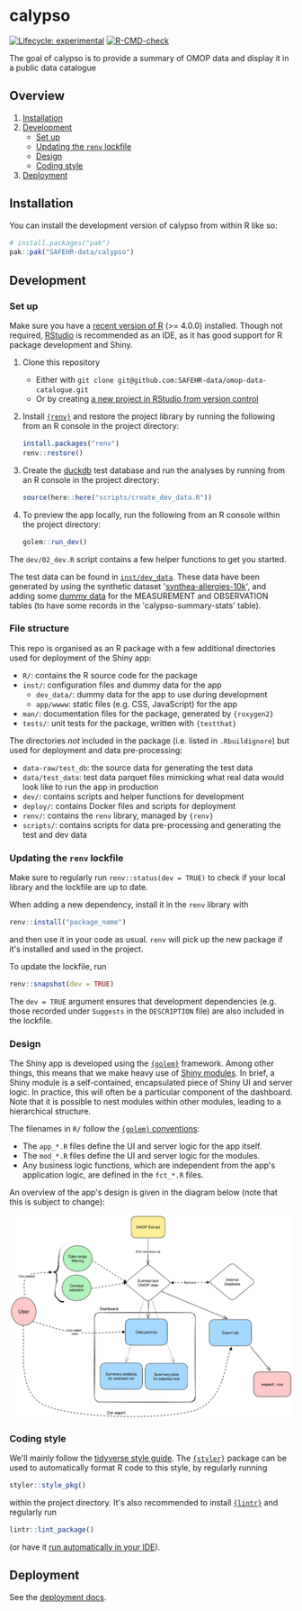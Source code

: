 # calypso

<!-- badges: start -->
[![Lifecycle: experimental](https://img.shields.io/badge/lifecycle-experimental-orange.svg)](https://lifecycle.r-lib.org/articles/stages.html#experimental)
[![R-CMD-check](https://github.com/SAFEHR-data/omop-data-catalogue/actions/workflows/R-CMD-check.yaml/badge.svg)](https://github.com/SAFEHR-data/omop-data-catalogue/actions/workflows/R-CMD-check.yaml)
<!-- badges: end -->

The goal of calypso is to provide a summary of OMOP data and display it in a public data catalogue

## Overview

1. [Installation](#installation)
2. [Development](#development)
    - [Set up](#set-up)
    - [Updating the `renv` lockfile](#updating-the-renv-lockfile)
    - [Design](#design)
    - [Coding style](#coding-style)
3. [Deployment](./deploy/README.md)

## Installation

You can install the development version of calypso from within R like so:

```r
# install.packages("pak")
pak::pak("SAFEHR-data/calypso")
```

## Development

### Set up

Make sure you have a [recent version of R](https://cloud.r-project.org/) (>= 4.0.0) installed.
Though not required, [RStudio](https://www.rstudio.com/products/rstudio/download/) is recommended as an IDE,
as it has good support for R package development and Shiny.

1. Clone this repository

    - Either with `git clone git@github.com:SAFEHR-data/omop-data-catalogue.git`
    - Or by creating [a new project in RStudio from version control](https://docs.posit.co/ide/user/ide/guide/tools/version-control.html#creating-a-new-project-based-on-a-remote-git-or-subversion-repository)

2. Install [`{renv}`](https://rstudio.github.io/renv/index.html) and restore the project library by running the following from an R console in the project directory:

    ```r
    install.packages("renv")
    renv::restore()
    ```
3. Create the [duckdb](https://github.com/duckdb/duckdb) test database and run the analyses by running from an R console in the project directory:

    ```r
    source(here::here("scripts/create_dev_data.R"))
    ```

4. To preview the app locally, run the following from an R console within the project directory:

    ```r
    golem::run_dev()
    ```

The `dev/02_dev.R` script contains a few helper functions to get you started.

The test data can be found in [`inst/dev_data`](https://github.com/SAFEHR-data/omop-data-catalogue/tree/main/inst/data). These data have been generated by using the synthetic dataset '[synthea-allergies-10k](https://darwin-eu.github.io/CDMConnector/reference/eunomiaDir.html)', and adding some [dummy data](https://github.com/SAFEHR-data/omop-data-catalogue/tree/main/dev/test_db/dummy) for the MEASUREMENT and OBSERVATION tables (to have some records in the 'calypso-summary-stats' table).


### File structure

This repo is organised as an R package with a few additional directories used for deployment of the
Shiny app:

- `R/`: contains the R source code for the package
- `inst/`: configuration files and dummy data for the app
    - `dev_data/`: dummy data for the app to use during development
    - `app/wwww`: static files (e.g. CSS, JavaScript) for the app
- `man/`: documentation files for the package, generated by `{roxygen2}`
- `tests/`: unit tests for the package, written with `{testthat}`

The directories _not_ included in the package (i.e. listed in `.Rbuildignore`) but used for deployment and data pre-processing:

- `data-raw/test_db`: the source data for generating the test data
- `data/test_data`: test data parquet files mimicking what real data would look like to run the app in production
- `dev/`: contains scripts and helper functions for development
- `deploy/`: contains Docker files and scripts for deployment
- `renv/`: contains the `renv` library, managed by `{renv}`
- `scripts/`: contains scripts for data pre-processing and generating the test and dev data

### Updating the `renv` lockfile

Make sure to regularly run `renv::status(dev = TRUE)` to check if your local library and the lockfile
are up to date.

When adding a new dependency, install it in the `renv` library with

```r
renv::install("package_name")
```

and then use it in your code as usual.
`renv` will pick up the new package if it's installed and used in the project.

To update the lockfile, run

```r
renv::snapshot(dev = TRUE)
```

The `dev = TRUE` argument ensures that development dependencies (e.g. those recorded under
`Suggests` in the `DESCRIPTION` file) are also included in the lockfile.
 
### Design

The Shiny app is developed using the [`{golem}`](https://engineering-shiny.org/golem.html) framework.
Among other things, this means that we make heavy use of [Shiny modules](https://mastering-shiny.org/scaling-modules.html).
In brief, a Shiny module is a self-contained, encapsulated piece of Shiny UI and server logic.
In practice, this will often be a particular component of the dashboard.
Note that it is possible to nest modules within other modules, leading to a hierarchical structure.

The filenames in `R/` follow the [`{golem}` conventions](https://engineering-shiny.org/golem.html#understanding-golem-app-structure):

* The `app_*.R` files define the UI and server logic for the app itself.
* The `mod_*.R` files define the UI and server logic for the modules.
* Any business logic functions, which are independent from the app's application logic, are defined in the `fct_*.R` files.

An overview of the app's design is given in the diagram below (note that this is subject to change):

![](./dev/design/omop-data-catalogue-design.png)

### Coding style

We'll mainly follow the [tidyverse style guide](https://style.tidyverse.org/).
The [`{styler}`](https://styler.r-lib.org/index.html) package can be used to automatically format R code to this style,
by regularly running

```r
styler::style_pkg()
```

within the project directory.
It's also recommended to install [`{lintr}`](https://github.com/r-lib/lintr) and regularly run

```r
lintr::lint_package()
```

(or have it [run automatically in your IDE](https://lintr.r-lib.org/articles/editors.html)).

## Deployment

See the [deployment docs](./deploy/README.md).
